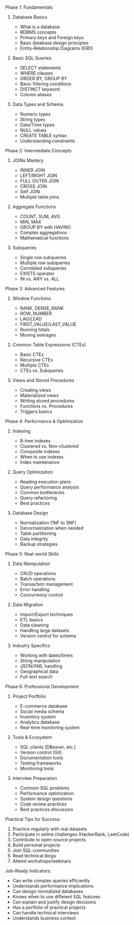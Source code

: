 Phase 1: Fundamentals

1. Database Basics

   - What is a database
   - RDBMS concepts
   - Primary keys and Foreign keys
   - Basic database design principles
   - Entity-Relationship Diagrams (ERD)
2. Basic SQL Queries

   - SELECT statements
   - WHERE clauses
   - ORDER BY, GROUP BY
   - Basic filtering conditions
   - DISTINCT keyword
   - Column aliases
3. Data Types and Schema

   - Numeric types
   - String types
   - Date/Time types
   - NULL values
   - CREATE TABLE syntax
   - Understanding constraints

Phase 2: Intermediate Concepts

1. JOINs Mastery

   - INNER JOIN
   - LEFT/RIGHT JOIN
   - FULL OUTER JOIN
   - CROSS JOIN
   - Self JOIN
   - Multiple table joins
2. Aggregate Functions

   - COUNT, SUM, AVG
   - MIN, MAX
   - GROUP BY with HAVING
   - Complex aggregations
   - Mathematical functions
3. Subqueries

   - Single row subqueries
   - Multiple row subqueries
   - Correlated subqueries
   - EXISTS operator
   - IN vs. ANY vs. ALL

Phase 3: Advanced Features

1. Window Functions

   - RANK, DENSE_RANK
   - ROW_NUMBER
   - LAG/LEAD
   - FIRST_VALUE/LAST_VALUE
   - Running totals
   - Moving averages
2. Common Table Expressions (CTEs)

   - Basic CTEs
   - Recursive CTEs
   - Multiple CTEs
   - CTEs vs. Subqueries
3. Views and Stored Procedures

   - Creating views
   - Materialized views
   - Writing stored procedures
   - Functions vs. Procedures
   - Triggers basics

Phase 4: Performance & Optimization

1. Indexing

   - B-tree indexes
   - Clustered vs. Non-clustered
   - Composite indexes
   - When to use indexes
   - Index maintenance
2. Query Optimization

   - Reading execution plans
   - Query performance analysis
   - Common bottlenecks
   - Query refactoring
   - Best practices
3. Database Design

   - Normalization (1NF to 3NF)
   - Denormalization when needed
   - Table partitioning
   - Data integrity
   - Backup strategies

Phase 5: Real-world Skills

1. Data Manipulation

   - CRUD operations
   - Batch operations
   - Transaction management
   - Error handling
   - Concurrency control
2. Data Migration

   - Import/Export techniques
   - ETL basics
   - Data cleaning
   - Handling large datasets
   - Version control for schema
3. Industry Specifics

   - Working with dates/times
   - String manipulation
   - JSON/XML handling
   - Geographical data
   - Full-text search

Phase 6: Professional Development

1. Project Portfolio

   - E-commerce database
   - Social media schema
   - Inventory system
   - Analytics database
   - Real-time monitoring system
2. Tools & Ecosystem

   - SQL clients (DBeaver, etc.)
   - Version control (Git)
   - Documentation tools
   - Testing frameworks
   - Monitoring tools
3. Interview Preparation

   - Common SQL problems
   - Performance optimization
   - System design questions
   - Code review practices
   - Best practices discussion

Practical Tips for Success:

1. Practice regularly with real datasets
2. Participate in online challenges (HackerRank, LeetCode)
3. Contribute to open-source projects
4. Build personal projects
5. Join SQL communities
6. Read technical blogs
7. Attend workshops/webinars

Job-Ready Indicators:

- Can write complex queries efficiently
- Understands performance implications
- Can design normalized databases
- Knows when to use different SQL features
- Can explain and justify design decisions
- Has a portfolio of practical projects
- Can handle technical interviews
- Understands business context
